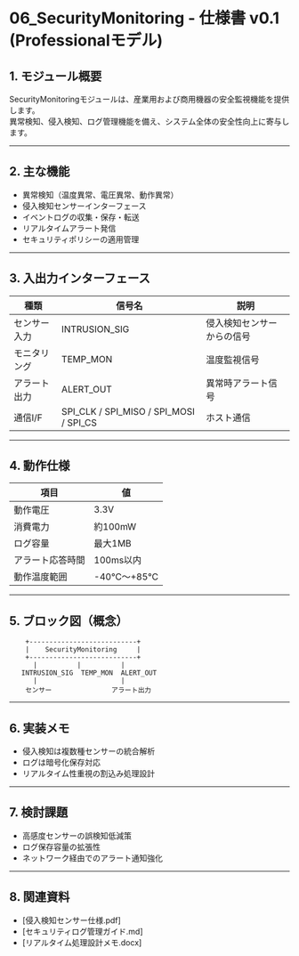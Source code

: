 # 06_SecurityMonitoring - 仕様書 v0.1 (Professionalモデル)

## 1. モジュール概要

SecurityMonitoringモジュールは、産業用および商用機器の安全監視機能を提供します。  
異常検知、侵入検知、ログ管理機能を備え、システム全体の安全性向上に寄与します。

---

## 2. 主な機能

- 異常検知（温度異常、電圧異常、動作異常）  
- 侵入検知センサーインターフェース  
- イベントログの収集・保存・転送  
- リアルタイムアラート発信  
- セキュリティポリシーの適用管理

---

## 3. 入出力インターフェース

| 種類       | 信号名           | 説明                                   |
|------------|------------------|----------------------------------------|
| センサー入力 | INTRUSION_SIG    | 侵入検知センサーからの信号              |
| モニタリング | TEMP_MON        | 温度監視信号                          |
| アラート出力 | ALERT_OUT       | 異常時アラート信号                     |
| 通信I/F   | SPI_CLK / SPI_MISO / SPI_MOSI / SPI_CS | ホスト通信                      |

---

## 4. 動作仕様

| 項目                 | 値                                     |
|----------------------|---------------------------------------|
| 動作電圧             | 3.3V                                 |
| 消費電力             | 約100mW                              |
| ログ容量             | 最大1MB                              |
| アラート応答時間     | 100ms以内                           |
| 動作温度範囲         | -40℃〜+85℃                         |

---

## 5. ブロック図（概念）

```
    +---------------------------+
    |    SecurityMonitoring     |
    +---------------------------+
      |          |          |
   INTRUSION_SIG  TEMP_MON  ALERT_OUT
      |                     |
    センサー               アラート出力
```

---

## 6. 実装メモ

- 侵入検知は複数種センサーの統合解析  
- ログは暗号化保存対応  
- リアルタイム性重視の割込み処理設計

---

## 7. 検討課題

- 高感度センサーの誤検知低減策  
- ログ保存容量の拡張性  
- ネットワーク経由でのアラート通知強化

---

## 8. 関連資料

- [侵入検知センサー仕様.pdf]  
- [セキュリティログ管理ガイド.md]  
- [リアルタイム処理設計メモ.docx]
